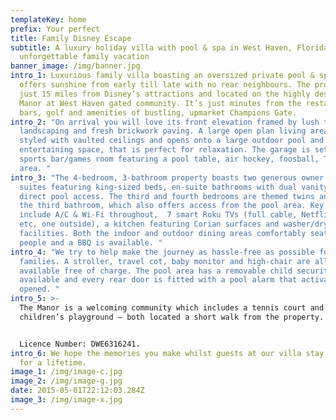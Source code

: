```yaml
---
templateKey: home
prefix: Your perfect
title: Family Disney Escape
subtitle: A luxury holiday villa with pool & spa in West Haven, Florida - for an
  unforgettable family vacation
banner_image: /img/banner.jpg
intro_1: Luxurious family villa boasting an oversized private pool & spa which
  offers sunshine from early till late with no rear neighbours. The property is
  just 15 miles from Disney’s attractions and located on the highly desirable
  Manor at West Haven gated community. It’s just minutes from the restaurants,
  bars, golf and amenities of bustling, upmarket Champions Gate.
intro_2: "On arrival you will love its front elevation framed by lush tropical
  landscaping and fresh brickwork paving. A large open plan living area is
  styled with vaulted ceilings and opens onto a large outdoor pool and
  entertaining space, that is perfect for relaxation. The garage is setup as a
  sports bar/games room featuring a pool table, air hockey, foosball, TV and bar
  area. "
intro_3: "The 4-bedroom, 3-bathroom property boasts two generous owner’s bedroom
  suites featuring king-sized beds, en-suite bathrooms with dual vanity units &
  direct pool access. The third and fourth bedrooms are themed twins and share
  the third bathroom, which also offers access from the pool area. Key features
  include A/C & Wi-Fi throughout,  7 smart Roku TVs (full cable, Netflix/Disney
  etc, one outside), a kitchen featuring Corian surfaces and washer/dryer
  facilities. Both the indoor and outdoor dining areas comfortably seat eight
  people and a BBQ is available. "
intro_4: "We try to help make the journey as hassle-free as possible for young
  families. A stroller, travel cot, baby monitor and high-chair are all
  available free of charge. The pool area has a removable child security fence
  available and every rear door is fitted with a pool alarm that activates when
  opened. "
intro_5: >-
  The Manor is a welcoming community which includes a tennis court and
  children’s playground – both located a short walk from the property.


  Licence Number: DWE6316241.
intro_6: We hope the memories you make whilst guests at our villa stay with you
  for a lifetime.
image_1: /img/image-c.jpg
image_2: /img/image-g.jpg
date: 2015-05-01T22:12:03.284Z
image_3: /img/image-x.jpg
---
```

